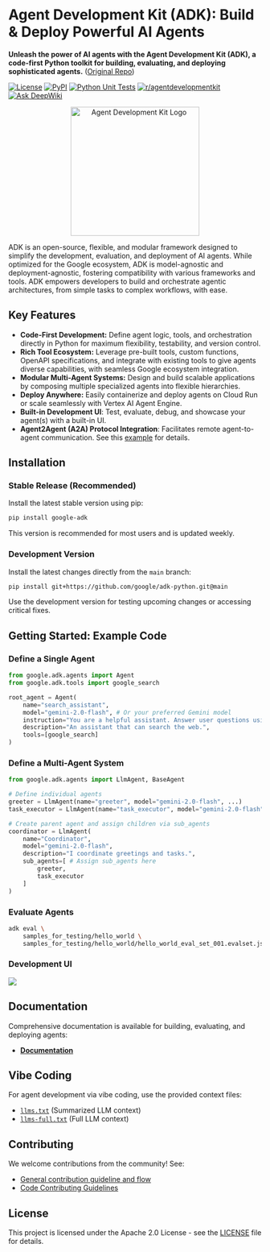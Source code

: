 # Agent Development Kit (ADK): Build & Deploy Powerful AI Agents

**Unleash the power of AI agents with the Agent Development Kit (ADK), a code-first Python toolkit for building, evaluating, and deploying sophisticated agents.** ([Original Repo](https://github.com/google/adk-python))

[![License](https://img.shields.io/badge/License-Apache_2.0-blue.svg)](LICENSE)
[![PyPI](https://img.shields.io/pypi/v/google-adk)](https://pypi.org/project/google-adk/)
[![Python Unit Tests](https://github.com/google/adk-python/actions/workflows/python-unit-tests.yml/badge.svg)](https://github.com/google/adk-python/actions/workflows/python-unit-tests.yml)
[![r/agentdevelopmentkit](https://img.shields.io/badge/Reddit-r%2Fagentdevelopmentkit-FF4500?style=flat&logo=reddit&logoColor=white)](https://www.reddit.com/r/agentdevelopmentkit/)
[![Ask DeepWiki](https://deepwiki.com/badge.svg)](https://deepwiki.com/google/adk-python)

<div align="center">
  <img src="https://raw.githubusercontent.com/google/adk-python/main/assets/agent-development-kit.png" width="256" alt="Agent Development Kit Logo"/>
</div>

ADK is an open-source, flexible, and modular framework designed to simplify the development, evaluation, and deployment of AI agents. While optimized for the Google ecosystem, ADK is model-agnostic and deployment-agnostic, fostering compatibility with various frameworks and tools.  ADK empowers developers to build and orchestrate agentic architectures, from simple tasks to complex workflows, with ease.

## Key Features

*   **Code-First Development:** Define agent logic, tools, and orchestration directly in Python for maximum flexibility, testability, and version control.
*   **Rich Tool Ecosystem:** Leverage pre-built tools, custom functions, OpenAPI specifications, and integrate with existing tools to give agents diverse capabilities, with seamless Google ecosystem integration.
*   **Modular Multi-Agent Systems:** Design and build scalable applications by composing multiple specialized agents into flexible hierarchies.
*   **Deploy Anywhere:** Easily containerize and deploy agents on Cloud Run or scale seamlessly with Vertex AI Agent Engine.
*   **Built-in Development UI**: Test, evaluate, debug, and showcase your agent(s) with a built-in UI.
*   **Agent2Agent (A2A) Protocol Integration**: Facilitates remote agent-to-agent communication. See this [example](https://github.com/a2aproject/a2a-samples/tree/main/samples/python/agents) for details.

## Installation

### Stable Release (Recommended)

Install the latest stable version using pip:

```bash
pip install google-adk
```

This version is recommended for most users and is updated weekly.

### Development Version

Install the latest changes directly from the `main` branch:

```bash
pip install git+https://github.com/google/adk-python.git@main
```

Use the development version for testing upcoming changes or accessing critical fixes.

## Getting Started: Example Code

### Define a Single Agent

```python
from google.adk.agents import Agent
from google.adk.tools import google_search

root_agent = Agent(
    name="search_assistant",
    model="gemini-2.0-flash", # Or your preferred Gemini model
    instruction="You are a helpful assistant. Answer user questions using Google Search when needed.",
    description="An assistant that can search the web.",
    tools=[google_search]
)
```

### Define a Multi-Agent System

```python
from google.adk.agents import LlmAgent, BaseAgent

# Define individual agents
greeter = LlmAgent(name="greeter", model="gemini-2.0-flash", ...)
task_executor = LlmAgent(name="task_executor", model="gemini-2.0-flash", ...)

# Create parent agent and assign children via sub_agents
coordinator = LlmAgent(
    name="Coordinator",
    model="gemini-2.0-flash",
    description="I coordinate greetings and tasks.",
    sub_agents=[ # Assign sub_agents here
        greeter,
        task_executor
    ]
)
```

### Evaluate Agents

```bash
adk eval \
    samples_for_testing/hello_world \
    samples_for_testing/hello_world/hello_world_eval_set_001.evalset.json
```

### Development UI

<img src="https://raw.githubusercontent.com/google/adk-python/main/assets/adk-web-dev-ui-function-call.png"/>

## Documentation

Comprehensive documentation is available for building, evaluating, and deploying agents:

*   [**Documentation**](https://google.github.io/adk-docs)

## Vibe Coding

For agent development via vibe coding, use the provided context files:

*   [`llms.txt`](./llms.txt) (Summarized LLM context)
*   [`llms-full.txt`](./llms-full.txt) (Full LLM context)

## Contributing

We welcome contributions from the community!  See:

*   [General contribution guideline and flow](https://google.github.io/adk-docs/contributing-guide/)
*   [Code Contributing Guidelines](./CONTRIBUTING.md)

## License

This project is licensed under the Apache 2.0 License - see the [LICENSE](LICENSE) file for details.
